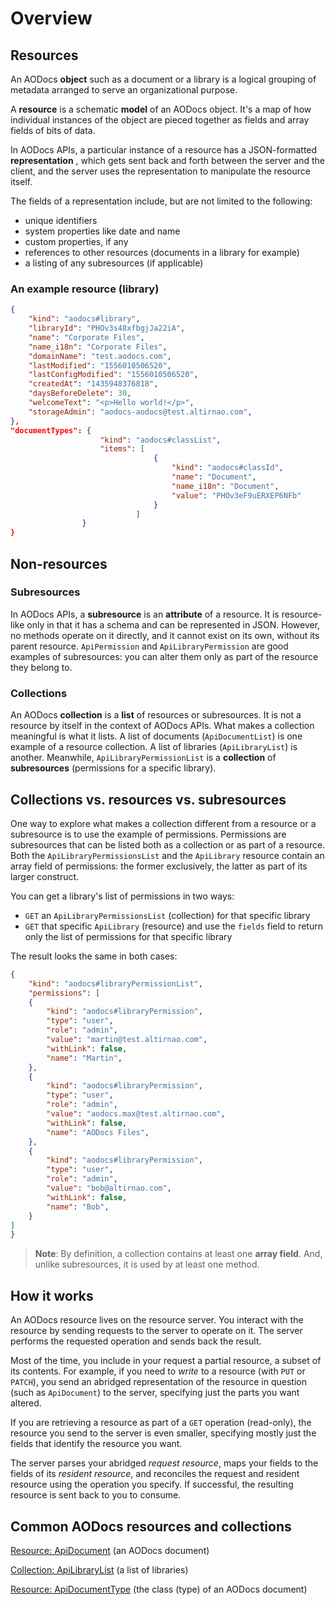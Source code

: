 # Overview

## Resources

An AODocs **object** such as a document or a library is a logical grouping of metadata arranged to serve an organizational purpose.

A **resource** is a schematic **model** of an AODocs object.  It's a map of how individual instances of the object are pieced together as fields and array fields of bits of data.

In AODocs APIs, a particular instance of a resource has a JSON-formatted **representation** , which gets sent back and forth between the server and the client, and the server uses the representation to manipulate the resource itself.

The fields of a representation include, but are not limited to the following:



*   unique identifiers
*   system properties like date and name
*   custom properties, if any
*   references to other resources (documents in a library for example)
*   a listing of any subresources (if applicable)


### An example resource (library)

```json
{
    "kind": "aodocs#library",
    "libraryId": "PHOv3s48xfbgjJa22iA",
    "name": "Corporate Files",
    "name_i18n": "Corporate Files",
    "domainName": "test.aodocs.com",
    "lastModified": "1556010506520",
    "lastConfigModified": "1556010506520",
    "createdAt": "1435948376818",
    "daysBeforeDelete": 30,
    "welcomeText": "<p>Hello world!</p>",
    "storageAdmin": "aodocs-aodocs@test.altirnao.com",
},
"documentTypes": {
                    "kind": "aodocs#classList",
                    "items": [
                                {
                                    "kind": "aodocs#classId",
                                    "name": "Document",
                                    "name_i18n": "Document",
                                    "value": "PHOv3eF9uERXEP6NFb"
                                }
                            ]
                }
}
```

## Non-resources


### Subresources

In AODocs APIs, a **subresource** is an **attribute** of a resource.  It is resource-like only in that it has a schema and can be represented in JSON.  However, no methods operate on it directly, and it cannot exist on its own, without its parent resource.  ```ApiPermission``` and ```ApiLibraryPermission``` are good examples of subresources: you can alter them only as part of the resource they belong to.


### Collections

An AODocs **collection** is a **list** of resources or subresources.  It is not a resource by itself in the context of AODocs APIs.  What makes a collection meaningful is what it lists.  A list of documents (```ApiDocumentList```) is one example of a resource collection.  A list of libraries (```ApiLibraryList```) is another.  Meanwhile, ```ApiLibraryPermissionList``` is a **collection** of **subresources** (permissions for a specific library).


## Collections vs. resources vs. subresources

One way to explore what makes a collection different from a resource or a subresource is to use the example of permissions.  Permissions are subresources that can be listed both as a collection or as part of a resource.  Both the ```ApiLibraryPermissionsList``` and the ```ApiLibrary``` resource contain an array field of permissions: the former exclusively, the latter as part of its larger construct.

You can get a library's list of permissions in two ways:



*   ```GET``` an ```ApiLibraryPermissionsList``` (collection) for that specific library
*   ```GET``` that specific ```ApiLibrary``` (resource) and use the ```fields``` field to return only the list of permissions for that specific library

The result looks the same in both cases:

```json
{
    "kind": "aodocs#libraryPermissionList",
    "permissions": [
    {
        "kind": "aodocs#libraryPermission",
        "type": "user",
        "role": "admin",
        "value": "martin@test.altirnao.com",
        "withLink": false,
        "name": "Martin",
    },
    {
        "kind": "aodocs#libraryPermission",
        "type": "user",
        "role": "admin",
        "value": "aodocs.max@test.altirnao.com",
        "withLink": false,
        "name": "AODocs Files",
    },
    {
        "kind": "aodocs#libraryPermission",
        "type": "user",
        "role": "admin",
        "value": "bob@altirnao.com",
        "withLink": false,
        "name": "Bob",
    }
]
}
```

> **Note**: By definition, a collection contains at least one **array field**.  And, unlike subresources, it is used by at least one method.


## How it works

An AODocs resource lives on the resource server.  You interact with the resource by sending requests to the server to operate on it.  The server performs the requested operation and sends back the result.

Most of the time, you include in your request a partial resource, a subset of its contents.  For example, if you need to _write_ to a resource (with ```PUT``` or ```PATCH```), you send an abridged representation of the resource in question (such as ```ApiDocument```) to the server, specifying just the parts you want altered.

If you are retrieving a resource as part of a ```GET``` operation (read-only), the resource you send to the server is even smaller, specifying mostly just the fields that identify the resource you want.

The server parses your abridged _request resource_, maps your fields to the fields of its _resident resource_, and reconciles the request and resident resource using the operation you specify.  If successful, the resulting resource is sent back to you to consume.


## Common AODocs resources and collections


[Resource: ApiDocument](https://drive.google.com/a/altirnao.com/open?id=1qEfeA1tumsILjYzeFxdUQlApuEokxajKYrewOBjtU9U) (an AODocs document)


[Collection: ApiLibraryList](https://drive.google.com/a/altirnao.com/open?id=1RUPR8U3qTwLpJECQrkhJitje4v56g2YzO-Pfkngk9TI) (a list of libraries)

[Resource: ApiDocumentType](https://drive.google.com/a/altirnao.com/open?id=12jt__svbizg-W9fWr0fD3_qAiMfwLQwZZujFhMiiId0) (the class (type) of an AODocs document)

